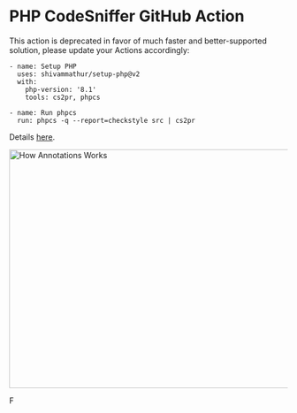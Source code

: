 # PHP CodeSniffer GitHub Action

This action is deprecated in favor of much faster and better-supported solution, please update your Actions accordingly:

```
- name: Setup PHP
  uses: shivammathur/setup-php@v2
  with:
    php-version: '8.1'
    tools: cs2pr, phpcs

- name: Run phpcs
  run: phpcs -q --report=checkstyle src | cs2pr
```

Details [here](https://github.com/marketplace/actions/setup-php-action#tools-with-checkstyle-support).

<img src="https://leonardo.osnova.io/491e4ce9-72d9-9417-29f7-9934ce7ec8ad/" alt="How Annotations Works" title="How Annotations Works" width="560" height="432" />

F